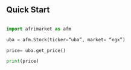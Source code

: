 ## Quick Start


```python

import afrimarket as afm

uba = afm.Stock(ticker=“uba”, market= “ngx”)

price= uba.get_price()

print(price)
